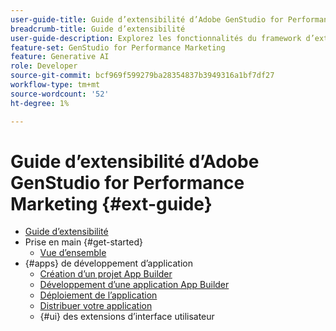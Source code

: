 ```yaml
---
user-guide-title: Guide d’extensibilité d’Adobe GenStudio for Performance Marketing
breadcrumb-title: Guide d’extensibilité
user-guide-description: Explorez les fonctionnalités du framework d’extensibilité d’Adobe GenStudio for Performance Marketing.
feature-set: GenStudio for Performance Marketing
feature: Generative AI
role: Developer
source-git-commit: bcf969f599279ba28354837b3949316a1bf7df27
workflow-type: tm+mt
source-wordcount: '52'
ht-degree: 1%

---
```



# Guide d’extensibilité d’Adobe GenStudio for Performance Marketing {#ext-guide}

+ [Guide d’extensibilité](home.md)
+ Prise en main {#get-started}
   + [Vue d’ensemble](overview.md)
+ {#apps} de développement d’application
   + [Création d’un projet App Builder](create-project.md)
   + [Développement d’une application App Builder](create-app.md)
   + [Déploiement de l’application](deploy-app.md)
   + [Distribuer votre application](distribute-app.md)
   + {#ui} des extensions d’interface utilisateur
